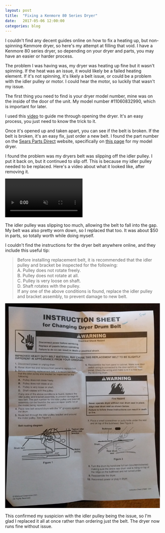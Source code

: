 ```yaml
---
layout: post
title:  "Fixing a Kenmore 80 Series Dryer"
date:   2017-05-06 12:00:00
categories: blog
---
```

I couldn't find any decent guides online on how to fix a heating up, but non-spinning Kenmore dryer, so here's my attempt at filling that void. I have a Kenmore 80 series dryer, so depending on your dryer and parts, you may have an easier or harder process.

The problem I was having was, my dryer was heating up fine but it wasn't spinning. If the heat was an issue, it would likely be a failed heating element. If it's not spinning, it's likely a belt issue, or could be a problem with the idler pulley or motor. I could hear the motor, so luckily that wasn't my issue.

The first thing you need to find is your dryer model number, mine was on the inside of the door of the unit. My model number #11060832990, which is important for later.

I used this [video](https://www.youtube.com/watch?v=O0R6XudHV7s) to guide me through opening the dryer. It's an easy process, you just need to know the trick to it.

Once it's opened up and taken apart, you can see if the belt is broken. If the belt is broken, it's an easy fix, just order a new belt. I found the part number on the [Sears Parts Direct](http://www.searspartsdirect.com/) website, specifically on [this page](http://www.searspartsdirect.com/model-number/11060832990/0582/0151200.html) for my model dryer.

I found the problem was my dryers belt was slipping off the idler pulley. I put it back on, but it continued to slip off. This is because my idler pulley needed to be replaced. Here's a video about what it looked like, after removing it.

<video preload="auto" autoplay="autoplay" muted="muted" loop="loop" webkit-playsinline="" style="width: 50%">
    <source src="//i.imgur.com/7LJ5Qyk.mp4" type="video/mp4">
</video>

The idler pulley was slipping too much, allowing the belt to fall into the gap. My belt was also pretty worn down, so I replaced that too. It was about $50 in parts, so totally worth while doing myself.

I couldn't find the instructions for the dryer belt anywhere online, and they include this useful tip:

> Before installing replacement belt, it is recommended that the idler pulley and bracket be inspected for the following:  
> A. Pulley does not rotate freely.  
> B. Pulley does not rotate at all.  
> C. Pulley is very loose on shaft.  
> D. Shaft rotates with the pulley.  
> If any one of the above conditions is found, replace the idler pulley and bracket assembly, to prevent damage to new belt.

![](/img/20170506/belt-instructions.jpg)

This confirmed my suspicion with the idler pulley being the issue, so I'm glad I replaced it all at once rather than ordering just the belt. The dryer now runs fine without issue.
